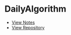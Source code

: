 # DailyAlgorithm

- [View Notes](https://zhmhbest.github.io/DailyAlgorithm/index.html)
- [View Repository](https://github.com/zhmhbest/DailyAlgorithm)
